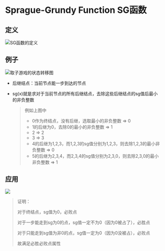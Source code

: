 # Sprague-Grundy Function SG函数

## 定义

![SG函数的定义](F:\develop\xcpc\src\topics\game-theory\sg-function\assets\SG函数的定义.png)

## 例子

![取子游戏的状态转移图](F:\develop\xcpc\src\topics\game-theory\sg-function\assets\取子游戏的状态转移图.png)

* 后继结点：当前节点能一步到达的节点

* sg(x)就是求对于当前节点的所有后继结点，去除这些后继结点的sg值后最小的非负整数

  >例如上图中
  >
  >* 0作为终结点，没有后继，选取最小的非负整数 => 0
  >* 1的后继为0，去除0的最小的非负整数 => 1
  >* 2 => 2
  >* 3 => 3
  >* 4的后继为1,2,3，而1,2,3的sg值分别为1,2,3，则去除1,2,3的最小非负整数 => 0
  >* 5的后继为2,3,4，而2,3,4的sg值分别为2,3,0，则去除2,3,0的最小非负整数 => 1

## 应用

![](F:\develop\xcpc\src\topics\game-theory\sg-function\assets\SG函数的使用.png)

>证明：
>
>对于终结点，sg值为0，必败点
>
>对于一步能走到sg为0的点，sg值一定不为0（因为0被占了），必胜点
>
>对于只能走到sg值为非0的点，sg值一定为0（因为0没被占），必败点
>
>故满足必胜必败点属性